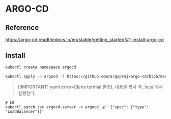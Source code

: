 # ARGO-CD

## Reference
https://argo-cd.readthedocs.io/en/stable/getting_started/#1-install-argo-cd

## Install
```bash
kubectl create namespace argocd

kubectl apply -n argocd -f https://github.com/argoproj/argo-cd/blob/master/manifests/ha/install.yaml
```                           

> [!IMPORTANT] yaml error시(lens termial 환경), 내용을 복사 후, local에서 실행한다.

```ingress
# LB
kubectl patch svc argocd-server -n argocd -p '{"spec": {"type": "LoadBalancer"}}'
```